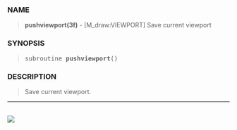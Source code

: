 <?
<body>
  <a name="top" id="top"></a>
  <div id="Container">
    <div id="Content">
      <div class="c306">
      </div><a name="0"></a>
      <h3><a name="0">NAME</a></h3>
      <blockquote>
        <b>pushviewport(3f)</b> - [M_draw:VIEWPORT] Save current viewport <b></b>
      </blockquote><a name="contents" id="contents"></a>
      <h3><a name="3">SYNOPSIS</a></h3>
      <blockquote>
        <pre>
subroutine <b>pushviewport</b>()
</pre>
      </blockquote><a name="2"></a>
      <h3><a name="2">DESCRIPTION</a></h3>
      <blockquote>
        <p>Save current viewport.</p>
      </blockquote>
      <hr />
      <br />
      <div class="c306"><img src="../images/pushviewport.3m_draw.gif" /></div>
    </div>
  </div>
</body>

